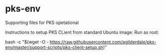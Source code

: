 # pks-env
Supporting files for PKS opetational

Instructions to setup PKS CLient from standard Ubuntu image:
Run as root:

bash -c "$(wget -O - https://raw.githubusercontent.com/agilderdale/pks-env/master/support-scripts/pks-client-setup.sh)"

